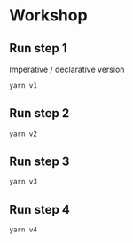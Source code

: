 # Workshop

## Run step 1
Imperative / declarative version

```sh
yarn v1
```

## Run step 2
```sh
yarn v2
```

## Run step 3
```sh
yarn v3
```

## Run step 4
```sh
yarn v4
```
